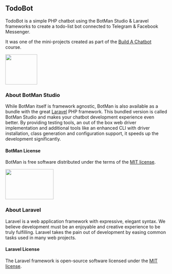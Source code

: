 ## TodoBot
TodoBot is a simple PHP chatbot using the BotMan Studio & Laravel frameworks to create a todo-list bot connected to Telegram & Facebook Messenger.

It was one of the mini-projects created as part of the [Build A Chatbot](https://course.buildachatbot.io) course.


<p><img height="94" width="99" src="https://botman.io/img/botman.png"></p>

### About BotMan Studio

While BotMan itself is framework agnostic, BotMan is also available as a bundle with the great [Laravel](https://laravel.com) PHP framework. This bundled version is called BotMan Studio and makes your chatbot development experience even better. By providing testing tools, an out of the box web driver implementation and additional tools like an enhanced CLI with driver installation, class generation and configuration support, it speeds up the development significantly.

#### BotMan License

BotMan is free software distributed under the terms of the [MIT license](https://opensource.org/licenses/MIT).


<p><img height="94" width="150" src="https://camo.githubusercontent.com/5ceadc94fd40688144b193fd8ece2b805d79ca9b/68747470733a2f2f6c61726176656c2e636f6d2f6173736574732f696d672f636f6d706f6e656e74732f6c6f676f2d6c61726176656c2e737667"></p>

### About Laravel

Laravel is a web application framework with expressive, elegant syntax. We believe development must be an enjoyable and creative experience to be truly fulfilling. Laravel takes the pain out of development by easing common tasks used in many web projects.

#### Laravel License

The Laravel framework is open-source software licensed under the [MIT license](https://opensource.org/licenses/MIT).

